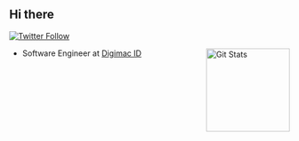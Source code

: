 ## Hi there

<p>
  <a href="https://twitter.com/ibnuisdev">
    <img alt="Twitter Follow" src="https://img.shields.io/twitter/follow/ibnuisdev?style=for-the-badge">
  </a>
</p>

<a href="https://github.com/ibnuhalimm"><img alt="Git Stats" src="https://github-readme-stats.vercel.app/api?username=ibnuhalimm&show_icons=true" align="right" height="150" /></a>

- Software Engineer at [Digimac ID](digimac.id)
